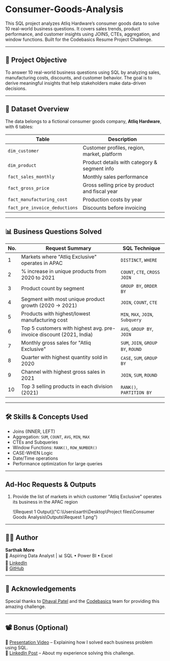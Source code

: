 # Consumer-Goods-Analysis
This SQL project analyzes Atliq Hardware’s consumer goods data to solve 10 real-world business questions. It covers sales trends, product performance, and customer insights using JOINS, CTEs, aggregation, and window functions. Built for the Codebasics Resume Project Challenge.

---

## 📌 Project Objective

To answer 10 real-world business questions using SQL by analyzing sales, manufacturing costs, discounts, and customer behavior. The goal is to derive meaningful insights that help stakeholders make data-driven decisions.

---

## 🧮 Dataset Overview

The data belongs to a fictional consumer goods company, **Atliq Hardware**, with 6 tables:

| Table                    | Description                                       |
|-------------------------|---------------------------------------------------|
| `dim_customer`          | Customer profiles, region, market, platform      |
| `dim_product`           | Product details with category & segment info     |
| `fact_sales_monthly`    | Monthly sales performance                        |
| `fact_gross_price`      | Gross selling price by product and fiscal year   |
| `fact_manufacturing_cost` | Production costs by year                        |
| `fact_pre_invoice_deductions` | Discounts before invoicing               |

---

## 📊 Business Questions Solved

| No. | Request Summary                                              | SQL Technique |
|-----|--------------------------------------------------------------|---------------|
| 1   | Markets where "Atliq Exclusive" operates in APAC             | `DISTINCT`, `WHERE` |
| 2   | % increase in unique products from 2020 to 2021              | `COUNT`, `CTE`, `CROSS JOIN` |
| 3   | Product count by segment                                     | `GROUP BY`, `ORDER BY` |
| 4   | Segment with most unique product growth (2020 → 2021)        | `JOIN`, `COUNT`, `CTE` |
| 5   | Products with highest/lowest manufacturing cost              | `MIN`, `MAX`, `JOIN`, `Subquery` |
| 6   | Top 5 customers with highest avg. pre-invoice discount (2021, India) | `AVG`, `GROUP BY`, `JOIN` |
| 7   | Monthly gross sales for "Atliq Exclusive"                    | `SUM`, `JOIN`, `GROUP BY`, `ROUND` |
| 8   | Quarter with highest quantity sold in 2020                   | `CASE`, `SUM`, `GROUP BY` |
| 9   | Channel with highest gross sales in 2021                     | `JOIN`, `SUM`, `ROUND` |
| 10  | Top 3 selling products in each division (2021)               | `RANK()`, `PARTITION BY` |

---

## 🛠️ Skills & Concepts Used

- Joins (INNER, LEFT)
- Aggregation: `SUM`, `COUNT`, `AVG`, `MIN`, `MAX`
- CTEs and Subqueries
- Window Functions: `RANK()`, `ROW_NUMBER()`
- CASE-WHEN Logic
- Date/Time operations
- Performance optimization for large queries

---

## Ad-Hoc Requests & Outputs

1. Provide the list of markets in which customer "Atliq Exclusive" operates its business in the APAC region

   ![Request 1 Output]("C:\Users\sarth\Desktop\Project files\Consumer Goods Analysis\Outputs\Request 1.png")

---

## 🧑‍💻 Author

**Sarthak More**  
💼 Aspiring Data Analyst | 📊 SQL • Power BI • Excel  
🔗 [LinkedIn](https://www.linkedin.com/in/sarthak-more-8812b6213)  
🔗 [GitHub](https://github.com/Sarthak18-DA)

---

## 📝 Acknowledgements

Special thanks to [Dhaval Patel](https://www.linkedin.com/in/dhavalsays/) and the [Codebasics](https://www.codebasics.io/) team for providing this amazing challenge.

---

## 📽️ Bonus (Optional)

🔗 [Presentation Video](#) – Explaining how I solved each business problem using SQL.  
🔗 [LinkedIn Post](#) – About my experience solving this challenge.

